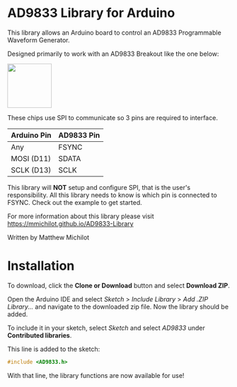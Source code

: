 # AD9833 Library for Arduino

This library allows an Arduino board to control an AD9833 Programmable Waveform Generator.

Designed primarily to work with an AD9833 Breakout like the one below:

<img src="https://abra-electronics.com/images/detailed/143/MOD-AD9833-_3_.jpg" width="100" height="100">

These chips use SPI to communicate so 3 pins are required to interface.

| Arduino Pin | AD9833 Pin |
| ----------- | ---------- |
| Any         |   FSYNC    |
| MOSI (D11)  |   SDATA    |
| SCLK (D13)  |   SCLK     | 

This library will **NOT** setup and configure SPI, that is the user's responsibility. All this library needs to know is which pin is connected to FSYNC. Check out the example to get started.

For more information about this library please visit
https://mmichilot.github.io/AD9833-Library

Written by Matthew Michilot

# Installation

To download, click the **Clone or Download** button and select **Download ZIP**. 

Open the Arduino IDE and select *Sketch* > *Include Library* > *Add .ZIP Library...* and navigate to the downloaded zip file. Now the library should be added. 

To include it in your sketch, select *Sketch* and select *AD9833* under **Contributed libraries**.
 
This line is added to the sketch:
```c
#include <AD9833.h>
```
With that line, the library functions are now available for use!
